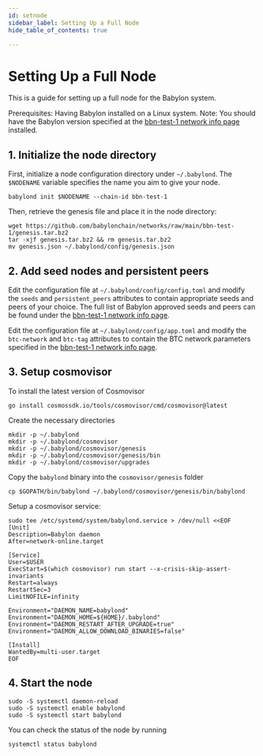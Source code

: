 ```yaml
---
id: setnode
sidebar_label: Setting Up a Full Node
hide_table_of_contents: true

---
```


# Setting Up a Full Node

This is a guide for setting up a full node for the Babylon system.

Prerequisites: Having Babylon installed on a Linux system.
Note: You should have the Babylon version specified at the [bbn-test-1 network info page](https://github.com/babylonchain/networks/tree/main/bbn-test-1)
installed.

## 1. Initialize the node directory

First, initialize a node configuration directory under `~/.babylond`.
The `$NODENAME` variable specifies the name you aim to give your node.
```console
babylond init $NODENAME --chain-id bbn-test-1
```

Then, retrieve the genesis file and place it in the node directory:
```console
wget https://github.com/babylonchain/networks/raw/main/bbn-test-1/genesis.tar.bz2
tar -xjf genesis.tar.bz2 && rm genesis.tar.bz2
mv genesis.json ~/.babylond/config/genesis.json
```

## 2. Add seed nodes and persistent peers

Edit the configuration file at `~/.babylond/config/config.toml` and modify
the `seeds` and `persistent_peers` attributes to contain appropriate seeds and peers
of your choice. The full list of Babylon approved seeds and peers can be found under
the [bbn-test-1 network info page](https://github.com/babylonchain/networks/tree/main/bbn-test-1).

Edit the configuration file at `~/.babylond/config/app.toml` and modify the
`btc-network` and `btc-tag` attributes to contain the BTC network parameters specified
in the [bbn-test-1 network info page](https://github.com/babylonchain/networks/tree/main/bbn-test-1).

## 3. Setup cosmovisor

To install the latest version of Cosmovisor
```console
go install cosmossdk.io/tools/cosmovisor/cmd/cosmovisor@latest
```

Create the necessary directories
```console
mkdir -p ~/.babylond
mkdir -p ~/.babylond/cosmovisor
mkdir -p ~/.babylond/cosmovisor/genesis
mkdir -p ~/.babylond/cosmovisor/genesis/bin
mkdir -p ~/.babylond/cosmovisor/upgrades
```

Copy the `babylond` binary into the `cosmovisor/genesis` folder
```console
cp $GOPATH/bin/babylond ~/.babylond/cosmovisor/genesis/bin/babylond
```

Setup a cosmovisor service:
```console
sudo tee /etc/systemd/system/babylond.service > /dev/null <<EOF
[Unit]
Description=Babylon daemon
After=network-online.target

[Service]
User=$USER
ExecStart=$(which cosmovisor) run start --x-crisis-skip-assert-invariants
Restart=always
RestartSec=3
LimitNOFILE=infinity

Environment="DAEMON_NAME=babylond"
Environment="DAEMON_HOME=${HOME}/.babylond"
Environment="DAEMON_RESTART_AFTER_UPGRADE=true"
Environment="DAEMON_ALLOW_DOWNLOAD_BINARIES=false"

[Install]
WantedBy=multi-user.target
EOF
```

## 4. Start the node

```console
sudo -S systemctl daemon-reload
sudo -S systemctl enable babylond
sudo -S systemctl start babylond
```

You can check the status of the node by running
```console
systemctl status babylond
```
